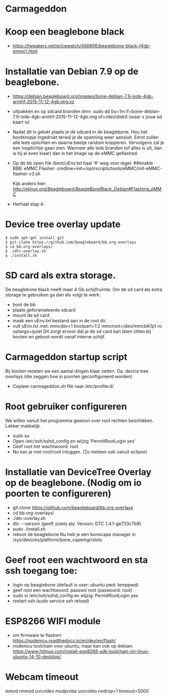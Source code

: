# Carmageddon

# Koop een beaglebone black
- https://tweakers.net/pricewatch/466806/beaglebone-black-(4gb-emmc).html

# Installatie van Debian 7.9 op de beaglebone.
- https://debian.beagleboard.org/images/bone-debian-7.9-lxde-4gb-armhf-2015-11-12-4gb.img.xz
- uitpakken en op sdcard branden dmv: sudo dd bs=1m if=bone-debian-7.9-lxde-4gb-armhf-2015-11-12-4gb.img of=/dev/diskX (waar x jouw sd kaart is)
- <A> Nadat dit is gelukt plaats je de sdcard in de beaglebone. Hou het bootknopje ingedrukt terwijl je de spanning weer aansluit. Eerst zullen alle leds oplichten en daarna beetje random knipperen. Vervolgens zal je een looplichtje gaan zien. Wanneer alle leds branden (of alles is uit, dan is hij al even klaar) dan is het image op de eMMC geflashed.
- Op de bb open file /boot/uEnv.txt haal '#' weg voor regel: 
  ##enable BBB: eMMC Flasher:
  cmdline=init=/opt/scripts/tools/eMMC/init-eMMC-flasher-v3.sh
  
  Kijk anders hier: http://elinux.org/Beagleboard:BeagleBoneBlack_Debian#Flashing_eMMC
- Herhaal stap A


# Device tree overlay update
    $ sudo apt-get install git
    $ git clone https://github.com/beagleboard/bb.org-overlays
    $ cd bb.org-overlays/
    $ ./dtc-overlay.sh
    $ ./install.sh
    
# SD card als extra storage.
De beaglebone black heeft maar 4 Gb schijfruimte. Om de sd card als extra storage te gebruiken ga dan als volgt te werk:
- boot de bb
- plaats geforamateerde sdcard
- mount de sd card
- maak een uEnv.txt bestand aan in de root dir.
- vult uEnv.txt met:
mmcdev=1
bootpart=1:2
mmcroot=/dev/mmcblk1p1 ro
optargs=quiet
Dit zorgt ervoor dat je de sd card kan laten zitten bij booten en geboot wordt vanaf interne schijf.

# Carmageddon startup script
Bij booten moeten we een aantal dingen klaar zetten. Oa. device tree overlays (die zeggen hoe io poorten geconfigureerd worden)
- Copieer carmageddon.sh file naar /etc/profile.d/

# Root gebruiker configureren
We willen vanuit het programma gewoon over root rechten beschikken. Lekker makkelijk.
- sudo su
- Open /etc/ssh/sshd_config en wijzig 'PermitRootLogin yes'
- Geef root het wachtwoord: root
- Nu kan je met root/root inloggen. (Zo meteen ook vanuit eclipse)

# Installatie van DeviceTree Overlay op de beaglebone. (Nodig om io poorten te configureren)
- git clone https://github.com/beagleboard/bb.org-overlays
- cd bb.org-overlays/
- ./dtc-overlay.sh
- dtc --version (geeft zoiets als: Version: DTC 1.4.1-ge733c7b8)
- sudo ./install.sh
- reboot de beaglebone
Nu heb je een bonecape manager in /sys/devices/platform/bone_capemgr/slots

# Geef root een wachtwoord en sta ssh toegang toe:
- login op beaglebone (default is user: ubuntu pwd: temppwd)
- geef root een wachtwoord: passwd root (paswoord: root)
- sudo vi /etc/ssh/sshd_config en wijzig: PermitRootLogin yes
- restart ssh (sudo service ssh reload)

# ESP8266 WIFI module
- om firmware te flashen: https://nodemcu.readthedocs.io/en/dev/en/flash/
- nodemcu toolchain voor ubuntu, maar kan ook op debian: https://www.htlinux.com/install-esp8266-sdk-toolchain-on-linux-ubuntu-14-10-desktop/


# Webcam timeout
lsmod
rmmod uvcvideo
modprobe uvcvideo nodrop=1 timeout=5000

